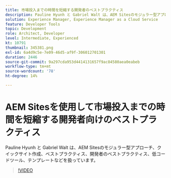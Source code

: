 ```yaml
---
title: 市場投入までの時間を短縮する開発者のベストプラクティス
description: Pauline Hyunh と Gabriel Walt は、AEM Sitesのモジュラー型アプローチ、クイックサイト作成、ベストプラクティスなどを扱っています。開発者向けのベストプラクティス、低コードのツール、テンプレートなどを紹介しています。 （60～160 文字で指定する必要がありますが、現在 177 文字です）
solution: Experience Manager, Experience Manager as a Cloud Service
feature: Developer Tools
topic: Development
role: Architect, Developer
level: Intermediate, Experienced
kt: 10791
thumbnail: 345381.png
exl-id: 6a4d9c5e-7e09-46d5-af9f-306012701301
duration: 2446
source-git-commit: 9a297cda953d4414131657f9ac84580aea0eabeb
workflow-type: tm+mt
source-wordcount: '78'
ht-degree: 14%

---
```


# AEM Sitesを使用して市場投入までの時間を短縮する開発者向けのベストプラクティス

Pauline Hyunh と Gabriel Walt は、AEM Sitesのモジュラー型アプローチ、クイックサイト作成、ベストプラクティス、開発者のベストプラクティス、低コードツール、テンプレートなどを扱っています。

>[!VIDEO](https://video.tv.adobe.com/v/345381/?quality=12&learn=on)
